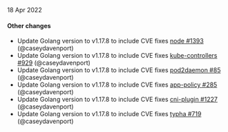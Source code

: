 18 Apr 2022

#### Other changes

 - Update Golang version to v1.17.8 to include CVE fixes [node #1393](https://github.com/projectcalico/node/pull/1393) (@caseydavenport)
 - Update Golang version to v1.17.8 to include CVE fixes [kube-controllers #929](https://github.com/projectcalico/kube-controllers/pull/929) (@caseydavenport)
 - Update Golang version to v1.17.8 to include CVE fixes [pod2daemon #85](https://github.com/projectcalico/pod2daemon/pull/85) (@caseydavenport)
 - Update Golang version to v1.17.8 to include CVE fixes [app-policy #285](https://github.com/projectcalico/app-policy/pull/285) (@caseydavenport)
 - Update Golang version to v1.17.8 to include CVE fixes [cni-plugin #1227](https://github.com/projectcalico/cni-plugin/pull/1227) (@caseydavenport)
 - Update Golang version to v1.17.8 to include CVE fixes [typha #719](https://github.com/projectcalico/typha/pull/719) (@caseydavenport)
